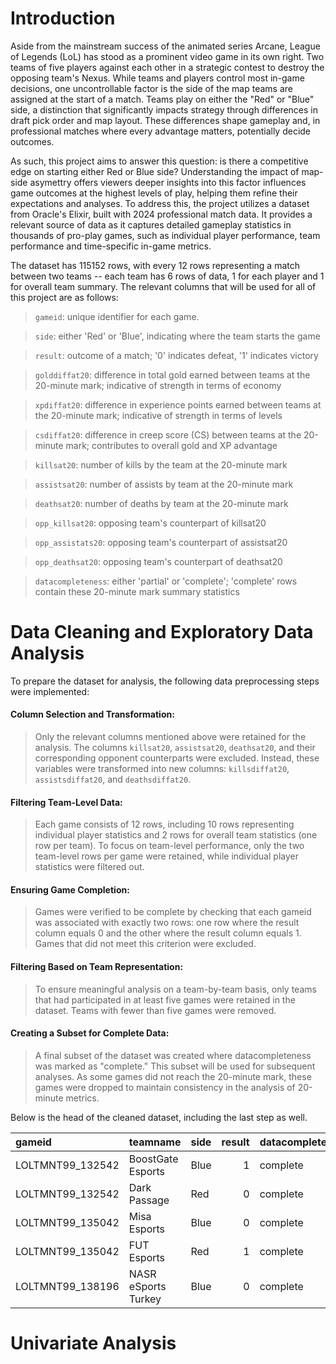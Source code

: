 # Introduction

Aside from the mainstream success of the animated series Arcane, League of Legends (LoL) has stood as a prominent video game in its own right. Two teams of five players against each other in a strategic contest to destroy the opposing team's Nexus. While teams and players control most in-game decisions, one uncontrollable factor is the side of the map teams are assigned at the start of a match.  Teams play on either the "Red" or "Blue" side, a distinction that significantly impacts strategy through differences in draft pick order and map layout. These differences shape gameplay and, in professional matches where every advantage matters, potentially decide outcomes. 

As such, this project aims to answer this question: is there a competitive edge on starting either Red or Blue side? Understanding the impact of map-side asymettry offers viewers deeper insights into this factor influences game outcomes at the highest levels of play, helping them refine their expectations and analyses. To address this, the project utilizes a dataset from Oracle's Elixir, built with 2024 professional match data. It provides a relevant source of data as it captures detailed gameplay statistics in thousands of pro-play games, such as individual player performance, team performance and time-specific in-game metrics.

The dataset has 115152 rows, with every 12 rows representing a match between two teams -- each team has 6 rows of data, 1 for each player and 1 for overall team summary. The relevant columns that will be used for all of this project are as follows:

> `gameid`: unique identifier for each game.

> `side`: either 'Red' or 'Blue', indicating where the team starts the game  

> `result`: outcome of a match; '0' indicates defeat, '1' indicates victory

> `golddiffat20`: difference in total gold earned between teams at the 20-minute mark; indicative of strength in terms of economy

> `xpdiffat20`: difference in experience points earned between teams at the 20-minute mark; indicative of strength in terms of levels

> `csdiffat20`: difference in creep score (CS) between teams at the 20-minute mark; contributes to overall gold and XP advantage

> `killsat20`: number of kills by the team at the 20-minute mark

> `assistsat20`: number of assists by team at the 20-minute mark

> `deathsat20`: number of deaths by team at the 20-minute mark

> `opp_killsat20`: opposing team's counterpart of killsat20

> `opp_assistats20`: opposing team's counterpart of assistsat20

> `opp_deathsat20`: opposing team's counterpart of deathsat20

> `datacompleteness`: either 'partial' or 'complete'; 'complete' rows contain these 20-minute mark summary statistics


# Data Cleaning and Exploratory Data Analysis

To prepare the dataset for analysis, the following data preprocessing steps were implemented:

#### Column Selection and Transformation:
> Only the relevant columns mentioned above were retained for the analysis. The columns `killsat20`, `assistsat20`, `deathsat20`, and their corresponding opponent counterparts were excluded. Instead, these variables were transformed into new columns: `killsdiffat20`, `assistsdiffat20`, and `deathsdiffat20`.

#### Filtering Team-Level Data:
>  Each game consists of 12 rows, including 10 rows representing individual player statistics and 2 rows for overall team statistics (one row per team). To focus on team-level performance, only the two team-level rows per game were retained, while individual player statistics were filtered out.

#### Ensuring Game Completion:
> Games were verified to be complete by checking that each gameid was associated with exactly two rows: one row where the result column equals 0 and the other where the result column equals 1. Games that did not meet this criterion were excluded.

#### Filtering Based on Team Representation:
> To ensure meaningful analysis on a team-by-team basis, only teams that had participated in at least five games were retained in the dataset. Teams with fewer than five games were removed.

#### Creating a Subset for Complete Data:
> A final subset of the dataset was created where datacompleteness was marked as "complete." This subset will be used for subsequent analyses. As some games did not reach the 20-minute mark, these games were dropped to maintain consistency in the analysis of 20-minute metrics.

Below is the head of the cleaned dataset, including the last step as well.

| gameid           | teamname            | side   |   result | datacompleteness   |   golddiffat20 |   xpdiffat20 |   csdiffat20 |   killsdiffat20 |   assistsdiffat20 |   deathsdiffat20 |
|:-----------------|:--------------------|:-------|---------:|:-------------------|---------------:|-------------:|-------------:|----------------:|------------------:|-----------------:|
| LOLTMNT99_132542 | BoostGate Esports   | Blue   |        1 | complete           |           4248 |         2138 |           50 |               5 |                11 |               -5 |
| LOLTMNT99_132542 | Dark Passage        | Red    |        0 | complete           |          -4248 |        -2138 |          -50 |              -5 |               -11 |                5 |
| LOLTMNT99_135042 | Misa Esports        | Blue   |        0 | complete           |           1760 |         1394 |           66 |              -2 |                -4 |                2 |
| LOLTMNT99_135042 | FUT Esports         | Red    |        1 | complete           |          -1760 |        -1394 |          -66 |               2 |                 4 |               -2 |
| LOLTMNT99_138196 | NASR eSports Turkey | Blue   |        0 | complete           |           1969 |         -738 |          -16 |               4 |                 4 |               -4 |

# Univariate Analysis


